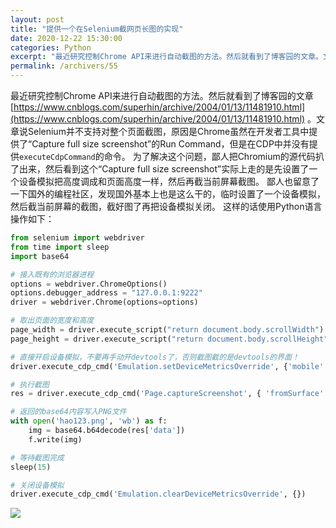```yaml
---
layout: post
title: "提供一个在Selenium截网页长图的实现"
date: 2020-12-22 15:30:00
categories: Python
excerpt: "最近研究控制Chrome API来进行自动截图的方法。然后就看到了博客园的文章。文章说Selenium并不支持对整个页面截图，原因是Chrome虽然在开发者工具中提供了“Capture full size screenshot”的Run Command，但是在CDP中并没有提供executeCdpCommand的命令。鄙人也留意了一下国外的编程社区，发现国外基本上也是这么干的，临时设置了一个设备模拟，然后截当前屏幕的截图，截好图了再把设备模拟关闭。"
permalink: /archivers/55
---
```


最近研究控制Chrome API来进行自动截图的方法。然后就看到了博客园的文章[https://www.cnblogs.com/superhin/archive/2004/01/13/11481910.html](https://www.cnblogs.com/superhin/archive/2004/01/13/11481910.html) 。文章说Selenium并不支持对整个页面截图，原因是Chrome虽然在开发者工具中提供了“Capture full size screenshot”的Run Command，但是在CDP中并没有提供```executeCdpCommand```的命令。
为了解决这个问题，鄙人把Chromium的源代码扒了出来，然后看到这个“Capture full size screenshot”实际上走的是先设置了一个设备模拟把高度调成和页面高度一样，然后再截当前屏幕截图。
鄙人也留意了一下国外的编程社区，发现国外基本上也是这么干的，临时设置了一个设备模拟，然后截当前屏幕的截图，截好图了再把设备模拟关闭。
这样的话使用Python语言操作如下：
```python
from selenium import webdriver
from time import sleep
import base64

# 接入既有的浏览器进程
options = webdriver.ChromeOptions()
options.debugger_address = "127.0.0.1:9222"
driver = webdriver.Chrome(options=options)

# 取出页面的宽度和高度
page_width = driver.execute_script("return document.body.scrollWidth")
page_height = driver.execute_script("return document.body.scrollHeight")

# 直接开启设备模拟，不要再手动开devtools了，否则截图截的是devtools的界面！
driver.execute_cdp_cmd('Emulation.setDeviceMetricsOverride', {'mobile':False, 'width':page_width, 'height':page_height, 'deviceScaleFactor': 1})

# 执行截图
res = driver.execute_cdp_cmd('Page.captureScreenshot', { 'fromSurface': True})

# 返回的base64内容写入PNG文件
with open('hao123.png', 'wb') as f:
    img = base64.b64decode(res['data'])
    f.write(img)

# 等待截图完成
sleep(15)

# 关闭设备模拟
driver.execute_cdp_cmd('Emulation.clearDeviceMetricsOverride', {})

```

![](https://img-blog.csdnimg.cn/20201222151946455.png)
